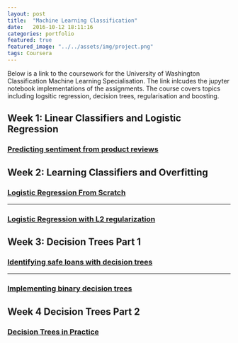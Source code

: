 ```yaml
---
layout: post
title:  "Machine Learning Classification"
date:   2016-10-12 18:11:16
categories: portfolio
featured: true
featured_image: "../../assets/img/project.png"
tags: Coursera
---
```


Below is a link to the coursework for the University of Washington Classification
Machine Learning Specialisation. The link inlcudes the jupyter notebook implementations of the assignments. The course covers topics including logsitic regression, decision trees, regularisation and boosting.

## Week 1: Linear Classifiers and Logistic Regression

### [Predicting sentiment from product reviews](http://nbviewer.jupyter.org/github/DFoly/Machine-Learning/blob/master/Python/Classification/Week%201/module-2-linear-classifier-assignment-blank.ipynb)

## Week 2: Learning Classifiers and Overfitting

### [Logistic Regression From Scratch](http://nbviewer.jupyter.org/github/DFoly/Machine-Learning/blob/master/Python/Classification/Week%202/module-3-linear-classifier-learning-assignment-blank.ipynb)
---
### [Logistic Regression with L2 regularization](http://nbviewer.jupyter.org/github/DFoly/Machine-Learning/blob/master/Python/Classification/Week%202/module-4-linear-classifier-regularization-assignment-blank.ipynb)

## Week 3: Decision Trees Part 1

### [Identifying safe loans with decision trees](http://nbviewer.jupyter.org/github/DFoly/Machine-Learning/blob/master/Python/Classification/Week%203/module-5-decision-tree-assignment-1-blank.ipynb)
---
### [Implementing binary decision trees](http://nbviewer.jupyter.org/github/DFoly/Machine-Learning/blob/master/Python/Classification/Week%203/module-5-decision-tree-assignment-2-blank.ipynb)

## Week 4 Decision Trees Part 2
### [Decision Trees in Practice](http://nbviewer.jupyter.org/github/DFoly/Machine-Learning/blob/master/Python/Classification/Week%204/module-6-decision-tree-practical-assignment-blank.ipynb)

